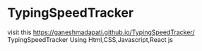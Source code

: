 # TypingSpeedTracker

visit this https://ganeshmadapati.github.io/TypingSpeedTracker/ 
TypingSpeedTracker Using Html,CSS,Javascript,React js
